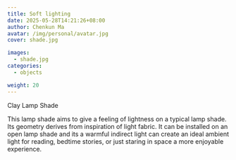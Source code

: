 ```yaml
---
title: Soft lighting
date: 2025-05-28T14:21:26+08:00
author: Chenkun Ma
avatar: /img/personal/avatar.jpg
cover: shade.jpg

images:
  - shade.jpg
categories:
  - objects

weight: 20
---
```


Clay Lamp Shade

<!--more-->
This lamp shade aims to give a feeling of lightness on a typical lamp shade. Its geometry derives from inspiration of light fabric. It can be installed on an open lamp shade and its a warmful indirect light can create an ideal ambient light for reading, bedtime stories, or just staring in space a more enjoyable experience. 
